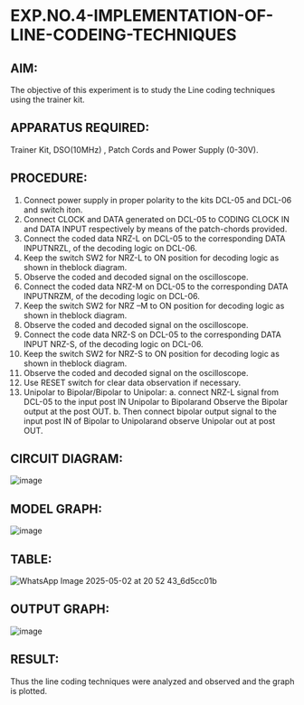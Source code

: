 # EXP.NO.4-IMPLEMENTATION-OF-LINE-CODEING-TECHNIQUES

## AIM:
 The objective of this experiment is to study the Line coding techniques using the trainer kit.
 
## APPARATUS REQUIRED:
Trainer Kit, DSO(10MHz) , Patch Cords and Power Supply (0-30V).

## PROCEDURE:
1.	Connect power supply in proper polarity to the kits DCL-05 and DCL-06 and switch iton.
2.	Connect CLOCK and DATA generated on DCL-05 to CODING CLOCK IN and DATA INPUT respectively by means of the patch-chords provided.
3.	Connect the coded data NRZ-L on DCL-05 to the corresponding DATA INPUTNRZL, of the decoding logic on DCL-06.	
4.	Keep the switch SW2 for NRZ-L to ON position for decoding logic as shown in theblock diagram.	
5.	Observe the coded and decoded signal on the oscilloscope.	
6.	Connect the coded data NRZ-M on DCL-05 to the corresponding DATA INPUTNRZM, of the decoding logic on DCL-06.	
7.	Keep the switch SW2 for NRZ –M to ON position for decoding logic as shown in theblock diagram.
8.	Observe the coded and decoded signal on the oscilloscope.   
9.	Connect the code data NRZ-S on DCL-05 to the corresponding DATA INPUT NRZ-S, of the decoding logic on DCL-06.
10.	Keep the switch SW2 for NRZ-S to ON position for decoding logic as shown in theblock diagram.	
11.	Observe the coded and decoded signal on the oscilloscope. 
12.	Use RESET switch for clear data observation if necessary.	
13. Unipolar to Bipolar/Bipolar to Unipolar:
    a. connect NRZ-L signal from DCL-05 to the input post IN Unipolar to Bipolarand Observe the Bipolar output at the post OUT.
    b. Then connect bipolar output signal to the input post IN of Bipolar to Unipolarand observe Unipolar out at post OUT.
    
## CIRCUIT DIAGRAM:
![image](https://github.com/user-attachments/assets/535b62ba-7eee-4e09-be90-88e07cfd35a1)

## MODEL GRAPH:
![image](https://github.com/user-attachments/assets/471c76c3-603f-432b-9b65-1ad080a1c947)

## TABLE:
![WhatsApp Image 2025-05-02 at 20 52 43_6d5cc01b](https://github.com/user-attachments/assets/4d9959e9-32f2-4dd6-bc1e-54918a3064b4)

## OUTPUT GRAPH:
![image](https://github.com/user-attachments/assets/3f8412e1-8eb2-44b5-9521-122a735516b4)

## RESULT: 
Thus the line coding techniques were analyzed and observed and the graph is plotted. 
